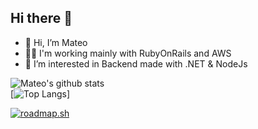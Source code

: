 ## Hi there 👋

- 👋 Hi, I’m Mateo
- 🧑‍🏭 I'm working mainly with RubyOnRails and AWS
- 👀 I’m interested in Backend made with .NET & NodeJs

![Mateo's github stats](https://github-readme-stats.vercel.app/api?username=devsheva&theme=tokyonight&show_icons=true)  
[![Top Langs](https://github-readme-stats.vercel.app/api/top-langs/?username=devsheva)]  

[![roadmap.sh](https://roadmap.sh/card/tall/668932cf501413692b990ae1?variant=dark&roadmaps=typescript%2Cdocker%2Cbackend%2Crust)](https://roadmap.sh)
<!--
**devsheva/devsheva** is a ✨ _special_ ✨ repository because its `README.md` (this file) appears on your GitHub profile.
--!>
